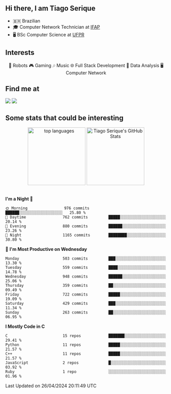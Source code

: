 
<h2> Hi there, I am Tiago Serique</h2>

<div>
	<ul>
		<li>🇧🇷 Brazilian</li>
		<li>🎓 Computer Network Technician at <a href="https://www.ifap.edu.br/">IFAP</a></li>
		<li>🖥️ BSc Computer Science at <a href="https://www.ufpr.br/portalufpr/">UFPR</a></li>
	</ul>
</div>


<h2>Interests</h2>

<div align="center">
	🤖 Robots 🎮 Gaming 🎶 Music 🌐 Full Stack Development 🎲 Data Analysis 🖥️ Computer Network
</div>

<h2>Find me at</h2>

<div>
	<a href="https://www.linkedin.com/in/tiago-serique"><img src="https://img.shields.io/badge/LinkedIn-0077B5?style=for-the-badge&logo=linkedin&logoColor=white"></a>
	<a href="https://www.instagram.com/tiago.serique/"><img src="https://img.shields.io/badge/Instagram-E4405F?style=for-the-badge&logo=instagram&logoColor=white"></a>
</div>

<h2>Some stats that could be interesting</h2>

<div align="center">
	<img height="180em" src="https://tiagoserique.vercel.app/api/top-langs/?layout=compact&theme=tokyonight&username=tiagoserique&langs_count=10&hide=makefile&exclude_repo=vim-mods" alt="top languages">
	<img height="180em" src="https://tiagoserique.vercel.app/api?username=tiagoserique&count_private=true&show_icons=true&theme=tokyonight&include_all_commits=true" alt="Tiago Serique's GitHub Stats">
</div> 

<br>

<!--START_SECTION:waka-->
**I'm a Night 🦉** 

```text
🌞 Morning                976 commits         ██████░░░░░░░░░░░░░░░░░░░   25.80 % 
🌆 Daytime                762 commits         █████░░░░░░░░░░░░░░░░░░░░   20.14 % 
🌃 Evening                880 commits         ██████░░░░░░░░░░░░░░░░░░░   23.26 % 
🌙 Night                  1165 commits        ████████░░░░░░░░░░░░░░░░░   30.80 % 
```
📅 **I'm Most Productive on Wednesday** 

```text
Monday                   503 commits         ███░░░░░░░░░░░░░░░░░░░░░░   13.30 % 
Tuesday                  559 commits         ████░░░░░░░░░░░░░░░░░░░░░   14.78 % 
Wednesday                948 commits         ██████░░░░░░░░░░░░░░░░░░░   25.06 % 
Thursday                 359 commits         ██░░░░░░░░░░░░░░░░░░░░░░░   09.49 % 
Friday                   722 commits         █████░░░░░░░░░░░░░░░░░░░░   19.09 % 
Saturday                 429 commits         ███░░░░░░░░░░░░░░░░░░░░░░   11.34 % 
Sunday                   263 commits         ██░░░░░░░░░░░░░░░░░░░░░░░   06.95 % 
```


**I Mostly Code in C** 

```text
C                        15 repos            ███████░░░░░░░░░░░░░░░░░░   29.41 % 
Python                   11 repos            █████░░░░░░░░░░░░░░░░░░░░   21.57 % 
C++                      11 repos            █████░░░░░░░░░░░░░░░░░░░░   21.57 % 
JavaScript               2 repos             █░░░░░░░░░░░░░░░░░░░░░░░░   03.92 % 
Ruby                     1 repo              ░░░░░░░░░░░░░░░░░░░░░░░░░   01.96 % 
```




 Last Updated on 26/04/2024 20:11:49 UTC
<!--END_SECTION:waka-->
